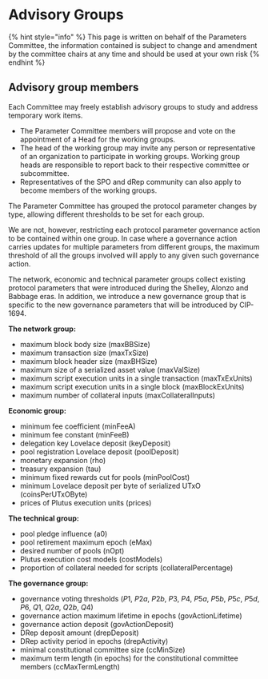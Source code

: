 # Advisory Groups

{% hint style="info" %}
This page is written on behalf of the Parameters Committee, the information contained is subject to change and amendment by the committee chairs at any time and should be used at your own risk
{% endhint %}

## Advisory group members

Each Committee may freely establish advisory groups to study and address temporary work items.

* The Parameter Committee members will propose and vote on the appointment of a Head for the working groups.
* The head of the working group may invite any person or representative of an organization to participate in working groups. Working group heads are responsible to report back to their respective committee or subcommittee.
* Representatives of the SPO and dRep community can also apply to become members of the working groups.

The Parameter Committee has grouped the protocol parameter changes by type, allowing different thresholds to be set for each group.

We are not, however, restricting each protocol parameter governance action to be contained within one group. In case where a governance action carries updates for multiple parameters from different groups, the maximum threshold of all the groups involved will apply to any given such governance action.

The network, economic and technical parameter groups collect existing protocol parameters that were introduced during the Shelley, Alonzo and Babbage eras. In addition, we introduce a new governance group that is specific to the new governance parameters that will be introduced by CIP-1694.

**The network group:**

* maximum block body size (maxBBSize)
* maximum transaction size (maxTxSize)
* maximum block header size (maxBHSize)
* maximum size of a serialized asset value (maxValSize)
* maximum script execution units in a single transaction (maxTxExUnits)
* maximum script execution units in a single block (maxBlockExUnits)
* maximum number of collateral inputs (maxCollateralInputs)

**Economic group:**

* minimum fee coefficient (minFeeA)
* minimum fee constant (minFeeB)
* delegation key Lovelace deposit (keyDeposit)
* pool registration Lovelace deposit (poolDeposit)
* monetary expansion (rho)
* treasury expansion (tau)
* minimum fixed rewards cut for pools (minPoolCost)
* minimum Lovelace deposit per byte of serialized UTxO (coinsPerUTxOByte)
* prices of Plutus execution units (prices)

**The technical group:**

* pool pledge influence (a0)
* pool retirement maximum epoch (eMax)
* desired number of pools (nOpt)
* Plutus execution cost models (costModels)
* proportion of collateral needed for scripts (collateralPercentage)

**The governance group:**

* governance voting thresholds ($P1$, $P{2a}$, $P{2b}$, $P3$, $P4$, $P{5a}$, $P{5b}$, $P{5c}$, $P{5d}$, $P6$, $Q1$, $Q{2a}$, $Q{2b}$, $Q4$)
* governance action maximum lifetime in epochs (govActionLifetime)
* governance action deposit (govActionDeposit)
* DRep deposit amount (drepDeposit)
* DRep activity period in epochs (drepActivity)
* minimal constitutional committee size (ccMinSize)
* maximum term length (in epochs) for the constitutional committee members (ccMaxTermLength)
